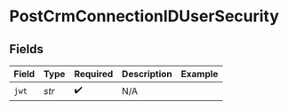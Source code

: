 # PostCrmConnectionIDUserSecurity


## Fields

| Field              | Type               | Required           | Description        | Example            |
| ------------------ | ------------------ | ------------------ | ------------------ | ------------------ |
| `jwt`              | *str*              | :heavy_check_mark: | N/A                |                    |